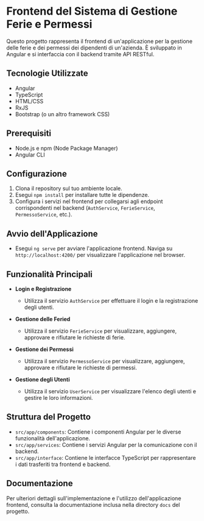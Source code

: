 # Frontend del Sistema di Gestione Ferie e Permessi

Questo progetto rappresenta il frontend di un'applicazione per la gestione delle ferie e dei permessi dei dipendenti di un'azienda. È sviluppato in Angular e si interfaccia con il backend tramite API RESTful.

## Tecnologie Utilizzate
- Angular
- TypeScript
- HTML/CSS
- RxJS
- Bootstrap (o un altro framework CSS)

## Prerequisiti
- Node.js e npm (Node Package Manager)
- Angular CLI

## Configurazione
1. Clona il repository sul tuo ambiente locale.
2. Esegui `npm install` per installare tutte le dipendenze.
3. Configura i servizi nel frontend per collegarsi agli endpoint corrispondenti nel backend (`AuthService`, `FerieService`, `PermessoService`, etc.).

## Avvio dell'Applicazione
- Esegui `ng serve` per avviare l'applicazione frontend. Naviga su `http://localhost:4200/` per visualizzare l'applicazione nel browser.

## Funzionalità Principali
- **Login e Registrazione**
  - Utilizza il servizio `AuthService` per effettuare il login e la registrazione degli utenti.

- **Gestione delle Feried**
  - Utilizza il servizio `FerieService` per visualizzare, aggiungere, approvare e rifiutare le richieste di ferie.

- **Gestione dei Permessi**
  - Utilizza il servizio `PermessoService` per visualizzare, aggiungere, approvare e rifiutare le richieste di permessi.

- **Gestione degli Utenti**
  - Utilizza il servizio `UserService` per visualizzare l'elenco degli utenti e gestire le loro informazioni.

## Struttura del Progetto
- `src/app/components`: Contiene i componenti Angular per le diverse funzionalità dell'applicazione.
- `src/app/services`: Contiene i servizi Angular per la comunicazione con il backend.
- `src/app/interface`: Contiene le interfacce TypeScript per rappresentare i dati trasferiti tra frontend e backend.

## Documentazione
Per ulteriori dettagli sull'implementazione e l'utilizzo dell'applicazione frontend, consulta la documentazione inclusa nella directory `docs` del progetto.
